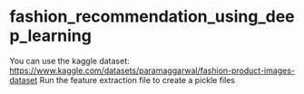 # fashion_recommendation_using_deep_learning

You can use the kaggle dataset: https://www.kaggle.com/datasets/paramaggarwal/fashion-product-images-dataset
Run the feature extraction file to create a pickle files
